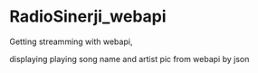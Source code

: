 # RadioSinerji_webapi
Getting streamming with webapi,

displaying playing song name and artist pic from webapi by json
